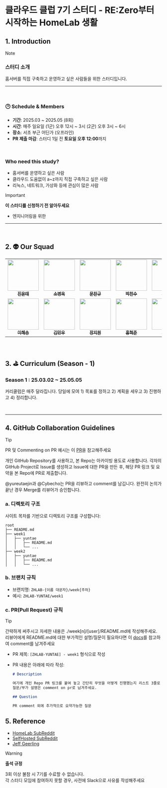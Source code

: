 # 클라우드 클럽 7기 스터디 - RE:Zero부터 시작하는 HomeLab 생활

## 1. Introduction

> [!NOTE]
>
> ### 스터디 소개
>
> 홈서버를 직접 구축하고 운영하고 싶은 사람들을 위한 스터디입니다.

---

<br>

### 🕑 Schedule & Members

- **기간**: 2025.03 ~ 2025.05 (8회)
- **시간**: 매주 일요일 (1군) 오후 12시 ~ 3시 (2군) 오후 3시 ~ 6시
- **장소**: 서초 부근 어딘가 (오프라인)
- **PR 제출 마감**: 스터디 1일 전 **토요일 오후 12:00**까지

<br>

### Who need this study?

- 홈서버를 운영하고 싶은 사람
- 클라우드 도움없이 a~z까지 직접 구축하고 싶은 사람
- 리눅스, 네트워크, 가상화 등에 관심이 많은 사람

> [!IMPORTANT]
>
> **이 스터디를 신청하기 전 알아두세요**
>
> - 엔지니어링을 위한

---

<br>

## 2. 👽 Our Squad

<table>
  <tr>
    <td align="center"><a href="https://github.com/yureutaejin"><img src="https://avatars.githubusercontent.com/u/85734054?v=4" width="100px;" alt=""/><br /><sub><b>
진윤태</b></sub></a><br /></td>
    <td align="center"><a href="https://github.com/Cybecho"><img src="https://avatars.githubusercontent.com/u/42949995?v=4" width="100px;" alt=""/><br /><sub><b>
소병욱</b></sub></a><br /></td>
    <td align="center"><a href="https://github.com/window9u"><img src="https://avatars.githubusercontent.com/u/121847433?v=4" width="100px;" alt=""/><br /><sub><b>문찬규</b></sub></a><br /></td>
    <td align="center"><a href="https://github.com/charlie3965"><img src="https://avatars.githubusercontent.com/u/19777578?v=4" width="100px;" alt=""/><br /><sub><b>
박천수</b></sub></a><br /></td>
    <td align="center"><a href="https://github.com/seoyeon0201"><img src="https://avatars.githubusercontent.com/u/125520029?v=4" width="100px;" alt=""/><br /><sub><b>
박서연</b></sub></a><br /></td>
    <td align="center"><a href="https://github.com/tmddus2"><img src="https://avatars.githubusercontent.com/u/49530253?v=4" width="100px;" alt=""/><br /><sub><b>
이승연</b></sub></a><br /></td>
  </tr>
  <tr>
    <td align="center"><a href="https://github.com/pinetree2"><img src="https://avatars.githubusercontent.com/u/79689822?v=4" width="100px;" alt=""/><br /><sub><b>
이해송</b></sub></a><br /></td>
    <td align="center"><a href="https://github.com/KimMinWoooo"><img src="https://avatars.githubusercontent.com/u/122437698?v=4" width="100px;" alt=""/><br /><sub><b>
김민우</b></sub></a><br /></td>
    <td align="center"><a href="https://github.com/yucori"><img src="https://avatars.githubusercontent.com/u/110710238?v=4" width="100px;" alt=""/><br /><sub><b>
장지원</b></sub></a><br /></td>
    <td align="center"><a href="https://github.com/hong-sile"><img src="https://avatars.githubusercontent.com/u/32128848?v=4" width="100px;" alt=""/><br /><sub><b>
홍혁준</b></sub></a><br /></td>
    <td align="center"><a href="https://github.com/seheonnn"><img src="https://avatars.githubusercontent.com/u/101795921?v=4" width="100px;" alt=""/><br /><sub><b>
호세헌</b></sub></a><br /></td>
    <td align="center"><a href="https://github.com/mjttong"><img src="https://avatars.githubusercontent.com/u/145860909?v=4" width="100px;" alt=""/><br /><sub><b>
권민정</b></sub></a><br /></td>
  </tr>
</table>

<br>

## 3. ⛳ Curriculum (Season - 1)

### Season 1 : 25.03.02 ~ 25.05.05

커리쿨럼은 매주 달라집니다. 당일에 모여 1) 목표를 정하고 2) 계획을 세우고 3) 진행하고 4) 정리합니다.

<br>

---

## 4. GitHub Collaboration Guidelines

> [!TIP]
> PR 및 Commenting on PR 예시는 이 [PR](https://github.com/yureutaejin/homelab-pg-monitoring/pull/1)을 참고해주세요

개인 GitHub Repository를 사용하고, 본 Repo는 아카이빙 용도로 사용합니다.
각자의 GitHub Project로 Issue를 생성하고 Issue에 대한 PR을 만든 후, 해당 PR 링크 및 요약을 본 Repo에 PR로 제출합니다.

@yureutaejin과 @Cybecho는 PR을 리뷰하고 comment를 남깁니다. 완전히 논의가 끝난 경우 Merge를 리뷰어가 승인합니다.

### a. 디렉토리 구조

사이트 목차를 기반으로 디렉토리 구조를 구성합니다:

```
root
├── README.md
├── week1
│   ├── yuntae
│   │   ├── README.md
│   │   └── ...
├── week2
│   ├── yuntae
│   │   ├── README.md
│   │   └── ...
```

### b. 브랜치 규칙

- 브랜치명: `ZHLAB-{이름 대문자}/week{주차}`
- 예시: `ZHLAB-YUNTAE/week1`

### c. PR(Pull Request) 규칙

> [!TIP]
> 간략하게 써주시고 자세한 내용은 ./week[n]/[user]/README.md에 작성해주세요.
> 리뷰어에게 README.md에 대한 부가적인 설명/질문이 필요하다면 이 [docs](https://docs.github.com/ko/pull-requests/collaborating-with-pull-requests/reviewing-changes-in-pull-requests/commenting-on-a-pull-request)를 참고하여 comment를 남겨주세요

- PR 제목: `[ZHLAB-YUNTAE] - week1` 형식으로 작성
- PR 내용은 아래에 따라 작성:

  ```markdown
  # Description

  여기에 개인 Repo PR 링크를 붙여 놓고 간단히 무엇을 어떻게 진행했는지 리스트 3줄로 써주시면 됩니다.  
  질문/부가 설명은 comment on pr로 남겨주세요.

  ## Question

  PR comment 외에 추가적으로 요약가능한 질문
  ```

## 5. Reference

- [HomeLab SubReddit](https://www.reddit.com/r/homelab/)
- [SelfHosted SubReddit](https://www.reddit.com/r/selfhosted/)
- [Jeff Geerling](https://www.youtube.com/c/JeffGeerling)

> [!WARNING]
>
> **출석 규정**
>
> 3회 이상 불참 시 7기를 수료할 수 없습니다.  
> 각 스터디 모임에 참여하지 못할 경우, 사전에 Slack으로 사유를 작성해주세요
